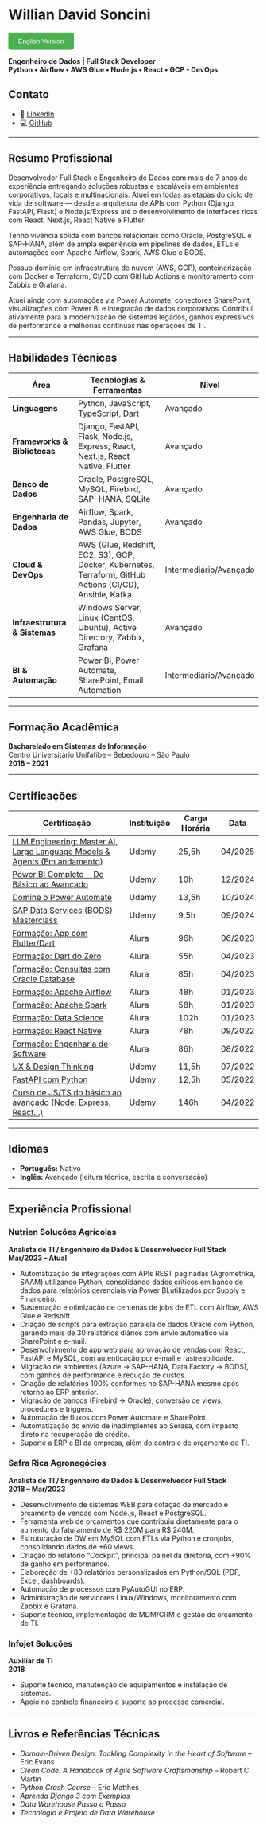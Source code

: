 # **Willian David Soncini**

[<button style="background-color: #4CAF50; color: white; padding: 10px 20px; border: none; border-radius: 5px; cursor: pointer;" aria-label="Switch to English">English Version</button>](README_en.md)

**Engenheiro de Dados | Full Stack Developer**  
**Python • Airflow • AWS Glue • Node.js • React • GCP • DevOps**

## **Contato**

- 💼 [LinkedIn](https://www.linkedin.com/in/willian-soncini-783b18160/)
- 💻 [GitHub](https://github.com/williansoncini)

---

## **Resumo Profissional**

Desenvolvedor Full Stack e Engenheiro de Dados com mais de 7 anos de experiência entregando soluções robustas e escaláveis em ambientes corporativos, locais e multinacionais. Atuei em todas as etapas do ciclo de vida de software — desde a arquitetura de APIs com Python (Django, FastAPI, Flask) e Node.js/Express até o desenvolvimento de interfaces ricas com React, Next.js, React Native e Flutter.

Tenho vivência sólida com bancos relacionais como Oracle, PostgreSQL e SAP-HANA, além de ampla experiência em pipelines de dados, ETLs e automações com Apache Airflow, Spark, AWS Glue e BODS.

Possuo domínio em infraestrutura de nuvem (AWS, GCP), conteinerização com Docker e Terraform, CI/CD com GitHub Actions e monitoramento com Zabbix e Grafana.

Atuei ainda com automações via Power Automate, conectores SharePoint, visualizações com Power BI e integração de dados corporativos. Contribuí ativamente para a modernização de sistemas legados, ganhos expressivos de performance e melhorias contínuas nas operações de TI.

---

## **Habilidades Técnicas**

| Área                              | Tecnologias & Ferramentas                                                                 | Nível                  |
| --------------------------------- | ----------------------------------------------------------------------------------------- | ---------------------- |
| **Linguagens**                  | Python, JavaScript, TypeScript, Dart                                          | Avançado               |
| **Frameworks & Bibliotecas**   | Django, FastAPI, Flask, Node.js, Express, React, Next.js, React Native, Flutter | Avançado               |
| **Banco de Dados**                | Oracle, PostgreSQL, MySQL, Firebird, SAP-HANA, SQLite                                     | Avançado               |
| **Engenharia de Dados**           | Airflow, Spark, Pandas, Jupyter, AWS Glue, BODS                                           | Avançado               |
| **Cloud & DevOps**                | AWS (Glue, Redshift, EC2, S3), GCP, Docker, Kubernetes, Terraform, GitHub Actions (CI/CD), Ansible, Kafka | Intermediário/Avançado |
| **Infraestrutura & Sistemas**     | Windows Server, Linux (CentOS, Ubuntu), Active Directory, Zabbix, Grafana                 | Avançado               |
| **BI & Automação**                | Power BI, Power Automate, SharePoint, Email Automation                                    | Intermediário/Avançado |

---

## **Formação Acadêmica**

**Bacharelado em Sistemas de Informação**  
Centro Universitário Unifafibe – Bebedouro – São Paulo  
**2018 – 2021**

---

## **Certificações**

| Certificação | Instituição | Carga Horária | Data |
| ------------ | ----------- | ------------- | ---- |
| [LLM Engineering: Master AI, Large Language Models & Agents (Em andamento)]() | Udemy | 25,5h | 04/2025 |
| [Power BI Completo - Do Básico ao Avançado](https://www.udemy.com/certificate/UC-ddb4575d-7996-4195-8d45-cf2e2fc1f86a/) | Udemy | 10h | 12/2024 |
| [Domine o Power Automate](https://www.udemy.com/certificate/UC-76ab9ab2-c04b-4194-85c6-bd9d84e71a69/) | Udemy | 13,5h | 10/2024 |
| [SAP Data Services (BODS) Masterclass](https://www.udemy.com/certificate/UC-26d3440e-e6e1-4a10-b32c-c2df6b8856cd/) | Udemy | 9,5h | 09/2024 |
| [Formação: App com Flutter/Dart](https://cursos.alura.com.br/degree/certificate/a75a04bf-ee91-49dd-a7e3-b0221dd39f5b?lang=pt_BR) | Alura | 96h | 06/2023 |
| [Formação: Dart do Zero](https://cursos.alura.com.br/degree/certificate/5e5f036b-e8f3-43d7-981f-c3ce8f327e77?lang=pt_BR) | Alura | 55h | 04/2023 |
| [Formação: Consultas com Oracle Database](https://cursos.alura.com.br/degree/certificate/7484db61-0009-49d3-842b-9688d9e1456e?lang=pt_BR) | Alura | 85h | 04/2023 |
| [Formação: Apache Airflow](https://cursos.alura.com.br/degree/certificate/19c040ef-f512-4043-af9e-de4a15f7ae85) | Alura | 48h | 01/2023 |
| [Formação: Apache Spark](https://cursos.alura.com.br/degree/certificate/a377c759-ae61-4ff8-8bc7-ef51248673e9) | Alura | 58h | 01/2023 |
| [Formação: Data Science](https://cursos.alura.com.br/degree/certificate/1203c550-2c37-45d9-9946-693bb3861312) | Alura | 102h | 01/2023 |
| [Formação: React Native](https://cursos.alura.com.br/degree/certificate/e7145c95-7bce-4f49-97f2-b5b9861328d0) | Alura | 78h | 09/2022 |
| [Formação: Engenharia de Software](https://cursos.alura.com.br/degree/certificate/5ae17ce2-0671-4c6d-a6b8-85d11649fc2b) | Alura | 86h | 08/2022 |
| [UX & Design Thinking](https://www.udemy.com/certificate/UC-c2b61adf-f942-49ce-8536-12c51a5868ea/) | Udemy | 11,5h | 07/2022 |
| [FastAPI com Python](https://www.udemy.com/certificate/UC-08ef708a-74e6-4091-9d52-f33459f6b0fd/) | Udemy | 12,5h | 05/2022 |
| [Curso de JS/TS do básico ao avançado (Node, Express, React...)](https://www.udemy.com/certificate/UC-e5668631-a6e7-437f-9f41-230236dda2c1/) | Udemy | 146h | 04/2022 |

---

## **Idiomas**

- **Português:** Nativo  
- **Inglês:** Avançado (leitura técnica, escrita e conversação)

---

## **Experiência Profissional**

### **Nutrien Soluções Agrícolas**  
**Analista de TI / Engenheiro de Dados & Desenvolvedor Full Stack**  
**Mar/2023 – Atual**

- Automatização de integrações com APIs REST paginadas (Agrometrika, SAAM) utilizando Python, consolidando dados críticos em banco de dados para relatórios gerenciais via Power BI.utilizados por Supply e Financeiro.
- Sustentação e otimização de centenas de jobs de ETL com Airflow, AWS Glue e Redshift.
- Criação de scripts para extração paralela de dados Oracle com Python, gerando mais de 30 relatórios diários com envio automático via SharePoint e e-mail.
- Desenvolvimento de app web para aprovação de vendas com React, FastAPI e MySQL, com autenticação por e-mail e rastreabilidade.
- Migração de ambientes (Azure → SAP-HANA, Data Factory → BODS), com ganhos de performance e redução de custos.
- Criação de relatórios 100% conformes no SAP-HANA mesmo após retorno ao ERP anterior.
- Migração de bancos (Firebird → Oracle), conversão de views, procedures e triggers.
- Automação de fluxos com Power Automate e SharePoint.
- Automatização do envio de inadimplentes ao Serasa, com impacto direto na recuperação de crédito.
- Suporte a ERP e BI da empresa, além do controle de orçamento de TI.

### **Safra Rica Agronegócios**  
**Analista de TI / Engenheiro de Dados & Desenvolvedor Full Stack**  
**2018 – Mar/2023**

- Desenvolvimento de sistemas WEB para cotação de mercado e orçamento de vendas com Node.js, React e PostgreSQL.
- Ferramenta web de orçamentos que contribuiu diretamente para o aumento do faturamento de R$ 220M para R$ 240M.
- Estruturação de DW em MySQL com ETLs via Python e cronjobs, consolidando dados de +60 views.
- Criação do relatório “Cockpit”, principal painel da diretoria, com +90% de ganho em performance.
- Elaboração de +80 relatórios personalizados em Python/SQL (PDF, Excel, dashboards).
- Automação de processos com PyAutoGUI no ERP.
- Administração de servidores Linux/Windows, monitoramento com Zabbix e Grafana.
- Suporte técnico, implementação de MDM/CRM e gestão de orçamento de TI.

### **Infojet Soluções**  
**Auxiliar de TI**  
**2018**

- Suporte técnico, manutenção de equipamentos e instalação de sistemas.
- Apoio no controle financeiro e suporte ao processo comercial.

---

## **Livros e Referências Técnicas**

- *Domain-Driven Design: Tackling Complexity in the Heart of Software* – Eric Evans  
- *Clean Code: A Handbook of Agile Software Craftsmanship* – Robert C. Martin  
- *Python Crash Course* – Eric Matthes  
- *Aprenda Django 3 com Exemplos*  
- *Data Warehouse Passo a Passo*  
- *Tecnologia e Projeto de Data Warehouse*
